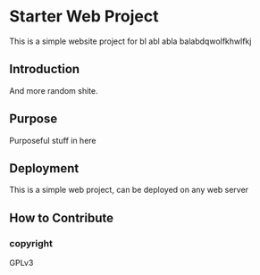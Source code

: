 # Starter Web Project

This is a simple website project for bl abl abla balabdqwolfkhwlfkj

## Introduction

And more random shite.

## Purpose

Purposeful stuff in here

## Deployment

This is a simple web project, can be deployed on any web server

## How to Contribute


### copyright

GPLv3
